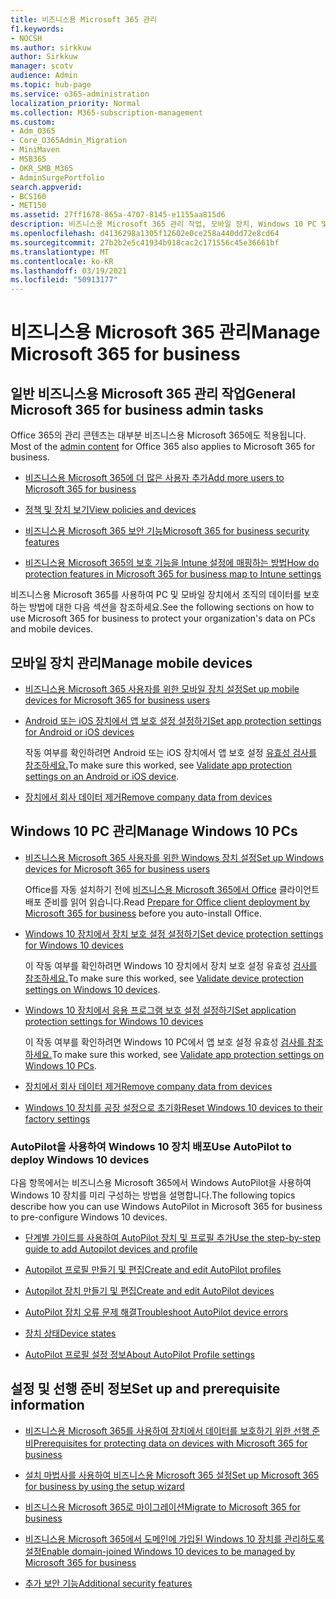 ```yaml
---
title: 비즈니스용 Microsoft 365 관리
f1.keywords:
- NOCSH
ms.author: sirkkuw
author: Sirkkuw
manager: scotv
audience: Admin
ms.topic: hub-page
ms.service: o365-administration
localization_priority: Normal
ms.collection: M365-subscription-management
ms.custom:
- Adm_O365
- Core_O365Admin_Migration
- MiniMaven
- MSB365
- OKR_SMB_M365
- AdminSurgePortfolio
search.appverid:
- BCS160
- MET150
ms.assetid: 27ff1678-865a-4707-8145-e1155aa815d6
description: 비즈니스용 Microsoft 365 관리 작업, 모바일 장치, Windows 10 PC 및 다양한 작업을 관리하는 방법을 설명합니다.
ms.openlocfilehash: d4136298a1305f12602e0ce258a440dd72e8cd64
ms.sourcegitcommit: 27b2b2e5c41934b918cac2c171556c45e36661bf
ms.translationtype: MT
ms.contentlocale: ko-KR
ms.lasthandoff: 03/19/2021
ms.locfileid: "50913177"
---
```

# <a name="manage-microsoft-365-for-business"></a><span data-ttu-id="57b41-103">비즈니스용 Microsoft 365 관리</span><span class="sxs-lookup"><span data-stu-id="57b41-103">Manage Microsoft 365 for business</span></span>

## <a name="general-microsoft-365-for-business-admin-tasks"></a><span data-ttu-id="57b41-104">일반 비즈니스용 Microsoft 365 관리 작업</span><span class="sxs-lookup"><span data-stu-id="57b41-104">General Microsoft 365 for business admin tasks</span></span>

<span data-ttu-id="57b41-105">Office 365의 관리 콘텐츠는 대부분 비즈니스용 Microsoft 365에도 적용됩니다. [](/office365/admin/admin-home)</span><span class="sxs-lookup"><span data-stu-id="57b41-105">Most of the [admin content](/office365/admin/admin-home) for Office 365 also applies to Microsoft 365 for business.</span></span>

- [<span data-ttu-id="57b41-106">비즈니스용 Microsoft 365에 더 많은 사용자 추가</span><span class="sxs-lookup"><span data-stu-id="57b41-106">Add more users to Microsoft 365 for business</span></span>](../admin/add-users/add-users.md)
    
- [<span data-ttu-id="57b41-107">정책 및 장치 보기</span><span class="sxs-lookup"><span data-stu-id="57b41-107">View policies and devices</span></span>](view-policies-and-devices.md)
    
- [<span data-ttu-id="57b41-108">비즈니스용 Microsoft 365 보안 기능</span><span class="sxs-lookup"><span data-stu-id="57b41-108">Microsoft 365 for business security features</span></span>](security-features.md)
    
- [<span data-ttu-id="57b41-109">비즈니스용 Microsoft 365의 보호 기능을 Intune 설정에 매핑하는 방법</span><span class="sxs-lookup"><span data-stu-id="57b41-109">How do protection features in Microsoft 365 for business map to Intune settings</span></span>](map-protection-features-to-intune-settings.md)
    
<span data-ttu-id="57b41-110">비즈니스용 Microsoft 365를 사용하여 PC 및 모바일 장치에서 조직의 데이터를 보호하는 방법에 대한 다음 섹션을 참조하세요.</span><span class="sxs-lookup"><span data-stu-id="57b41-110">See the following sections on how to use Microsoft 365 for business to protect your organization's data on PCs and mobile devices.</span></span>
  
## <a name="manage-mobile-devices"></a><span data-ttu-id="57b41-111">모바일 장치 관리</span><span class="sxs-lookup"><span data-stu-id="57b41-111">Manage mobile devices</span></span>

- [<span data-ttu-id="57b41-112">비즈니스용 Microsoft 365 사용자를 위한 모바일 장치 설정</span><span class="sxs-lookup"><span data-stu-id="57b41-112">Set up mobile devices for Microsoft 365 for business users</span></span>](set-up-mobile-devices.md)
    
- [<span data-ttu-id="57b41-113">Android 또는 iOS 장치에서 앱 보호 설정 설정하기</span><span class="sxs-lookup"><span data-stu-id="57b41-113">Set app protection settings for Android or iOS devices</span></span>](app-protection-settings-for-android-and-ios.md)
    
    <span data-ttu-id="57b41-114">작동 여부를 확인하려면 Android 또는 iOS 장치에서 앱 보호 설정 [유효성 검사를 참조하세요.](validate-settings-on-android-or-ios.md)</span><span class="sxs-lookup"><span data-stu-id="57b41-114">To make sure this worked, see [Validate app protection settings on an Android or iOS device](validate-settings-on-android-or-ios.md).</span></span> 
    
- [<span data-ttu-id="57b41-115">장치에서 회사 데이터 제거</span><span class="sxs-lookup"><span data-stu-id="57b41-115">Remove company data from devices</span></span>](remove-company-data.md)
    
## <a name="manage-windows-10-pcs"></a><span data-ttu-id="57b41-116">Windows 10 PC 관리</span><span class="sxs-lookup"><span data-stu-id="57b41-116">Manage Windows 10 PCs</span></span>

- [<span data-ttu-id="57b41-117">비즈니스용 Microsoft 365 사용자를 위한 Windows 장치 설정</span><span class="sxs-lookup"><span data-stu-id="57b41-117">Set up Windows devices for Microsoft 365 for business users</span></span>](set-up-windows-devices.md)

    <span data-ttu-id="57b41-118">Office를 자동 설치하기 전에 [비즈니스용 Microsoft 365에서 Office](prepare-for-office-client-deployment.md) 클라이언트 배포 준비를 읽어 읽습니다.</span><span class="sxs-lookup"><span data-stu-id="57b41-118">Read [Prepare for Office client deployment by Microsoft 365 for business](prepare-for-office-client-deployment.md) before you auto-install Office.</span></span> 
    
- [<span data-ttu-id="57b41-119">Windows 10 장치에서 장치 보호 설정 설정하기</span><span class="sxs-lookup"><span data-stu-id="57b41-119">Set device protection settings for Windows 10 devices</span></span>](protection-settings-for-windows-10-pcs.md)
    
    <span data-ttu-id="57b41-120">이 작동 여부를 확인하려면 Windows 10 장치에서 장치 보호 설정 유효성 [검사를 참조하세요.](validate-settings-on-windows-10-pcs.md)</span><span class="sxs-lookup"><span data-stu-id="57b41-120">To make sure this worked, see [Validate device protection settings on Windows 10 devices](validate-settings-on-windows-10-pcs.md).</span></span> 
    
- [<span data-ttu-id="57b41-121">Windows 10 장치에서 응용 프로그램 보호 설정 설정하기</span><span class="sxs-lookup"><span data-stu-id="57b41-121">Set application protection settings for Windows 10 devices</span></span>](protection-settings-for-windows-10-devices.md)
    
    <span data-ttu-id="57b41-122">이 작동 여부를 확인하려면 Windows 10 PC에서 앱 보호 설정 유효성 [검사를 참조하세요.](validate-protection-settings-on-windows-10-pcs.md)</span><span class="sxs-lookup"><span data-stu-id="57b41-122">To make sure this worked, see [Validate app protection settings on Windows 10 PCs](validate-protection-settings-on-windows-10-pcs.md).</span></span> 
    
- [<span data-ttu-id="57b41-123">장치에서 회사 데이터 제거</span><span class="sxs-lookup"><span data-stu-id="57b41-123">Remove company data from devices</span></span>](remove-company-data.md)
    
- [<span data-ttu-id="57b41-124">Windows 10 장치를 공장 설정으로 초기화</span><span class="sxs-lookup"><span data-stu-id="57b41-124">Reset Windows 10 devices to their factory settings</span></span>](reset-devices-to-factory-settings.md)
    
### <a name="use-autopilot-to-deploy-windows-10-devices"></a><span data-ttu-id="57b41-125">AutoPilot을 사용하여 Windows 10 장치 배포</span><span class="sxs-lookup"><span data-stu-id="57b41-125">Use AutoPilot to deploy Windows 10 devices</span></span>

<span data-ttu-id="57b41-126">다음 항목에서는 비즈니스용 Microsoft 365에서 Windows AutoPilot을 사용하여 Windows 10 장치를 미리 구성하는 방법을 설명합니다.</span><span class="sxs-lookup"><span data-stu-id="57b41-126">The following topics describe how you can use Windows AutoPilot in Microsoft 365 for business to pre-configure Windows 10 devices.</span></span>
  
- [<span data-ttu-id="57b41-127">단계별 가이드를 사용하여 AutoPilot 장치 및 프로필 추가</span><span class="sxs-lookup"><span data-stu-id="57b41-127">Use the step-by-step guide to add Autopilot devices and profile</span></span>](add-autopilot-devices-and-profile.md)
    
- [<span data-ttu-id="57b41-128">Autopilot 프로필 만들기 및 편집</span><span class="sxs-lookup"><span data-stu-id="57b41-128">Create and edit AutoPilot profiles</span></span>](create-and-edit-autopilot-profiles.md)
    
- [<span data-ttu-id="57b41-129">Autopilot 장치 만들기 및 편집</span><span class="sxs-lookup"><span data-stu-id="57b41-129">Create and edit AutoPilot devices</span></span>](create-and-edit-autopilot-devices.md)
    
- [<span data-ttu-id="57b41-130">AutoPilot 장치 오류 문제 해결</span><span class="sxs-lookup"><span data-stu-id="57b41-130">Troubleshoot AutoPilot device errors</span></span>](troubleshoot-autopilot-errors.md)
    
- [<span data-ttu-id="57b41-131">장치 상태</span><span class="sxs-lookup"><span data-stu-id="57b41-131">Device states</span></span>](device-states.md)
    
- [<span data-ttu-id="57b41-132">AutoPilot 프로필 설정 정보</span><span class="sxs-lookup"><span data-stu-id="57b41-132">About AutoPilot Profile settings</span></span>](autopilot-profile-settings.md)
    
## <a name="set-up-and-prerequisite-information"></a><span data-ttu-id="57b41-133">설정 및 선행 준비 정보</span><span class="sxs-lookup"><span data-stu-id="57b41-133">Set up and prerequisite information</span></span>

- [<span data-ttu-id="57b41-134">비즈니스용 Microsoft 365를 사용하여 장치에서 데이터를 보호하기 위한 선행 준비</span><span class="sxs-lookup"><span data-stu-id="57b41-134">Prerequisites for protecting data on devices with Microsoft 365 for business</span></span>](pre-requisites-for-data-protection.md)
    
- [<span data-ttu-id="57b41-135">설치 마법사를 사용하여 비즈니스용 Microsoft 365 설정</span><span class="sxs-lookup"><span data-stu-id="57b41-135">Set up Microsoft 365 for business by using the setup wizard</span></span>](set-up.md)
    
- [<span data-ttu-id="57b41-136">비즈니스용 Microsoft 365로 마이그레이션</span><span class="sxs-lookup"><span data-stu-id="57b41-136">Migrate to Microsoft 365 for business</span></span>](migrate-to-microsoft-365-business.md)
    
- [<span data-ttu-id="57b41-137">비즈니스용 Microsoft 365에서 도메인에 가입된 Windows 10 장치를 관리하도록 설정</span><span class="sxs-lookup"><span data-stu-id="57b41-137">Enable domain-joined Windows 10 devices to be managed by Microsoft 365 for business</span></span>](manage-windows-devices.md)
    
- [<span data-ttu-id="57b41-138">추가 보안 기능</span><span class="sxs-lookup"><span data-stu-id="57b41-138">Additional security features</span></span>](security-features.md#additional-security-features)